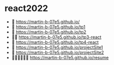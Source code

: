 # react2022

  - 🌱 https://martin-b-07e5.github.io/
  - 🚀 https://martin-b-07e5.github.io/tp1
  - 🚀 https://martin-b-07e5.github.io/tp2
  - 👀👀 https://martin-b-07e5.github.io/tp3-react
  - 👷 https://martin-b-07e5.github.io/tp4-react
  - 👀 https://martin-b-07e5.github.io/projectSite1
  - 👀 https://martin-b-07e5.github.io/projectSite2
  - 👷👀👀👀👀👀 https://martin-b-07e5.github.io/resume